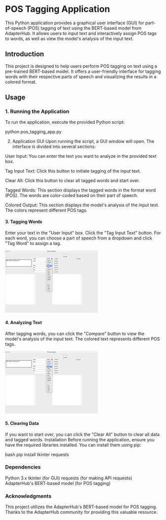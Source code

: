 # POS Tagging Application

This Python application provides a graphical user interface (GUI) for part-of-speech (POS) tagging of text using the BERT-based model from AdapterHub. It allows users to input text and interactively assign POS tags to words, as well as view the model's analysis of the input text.

## Introduction

This project is designed to help users perform POS tagging on text using a pre-trained BERT-based model. It offers a user-friendly interface for tagging words with their respective parts of speech and visualizing the results in a colored format.

## Usage

### 1. Running the Application

To run the application, execute the provided Python script:

python pos_tagging_app.py


2. Application GUI
Upon running the script, a GUI window will open. The interface is divided into several sections:


User Input: You can enter the text you want to analyze in the provided text box.

Tag Input Text: Click this button to initiate tagging of the input text.

Clear All: Click this button to clear all tagged words and start over.

Tagged Words: This section displays the tagged words in the format word (POS). The words are color-coded based on their part of speech.

Colored Output: This section displays the model's analysis of the input text. The colors represent different POS tags.

#### 3. Tagging Words
Enter your text in the "User Input" box.
Click the "Tag Input Text" button.
For each word, you can choose a part of speech from a dropdown and click "Tag Word" to assign a tag.

<img src="https://github.com/gonzalovaldenebro/NaturalLanguageProcessing-Portfolio/blob/main/Part%204%20-%20Lexical%20Syntax%20and%20Semantics/Project/Images/3.png" alt="Alt text" width="300"/>

#### 4. Analyzing Text

After tagging words, you can click the "Compare" button to view the model's analysis of the input text. The colored text represents different POS tags.

<img src="https://github.com/gonzalovaldenebro/NaturalLanguageProcessing-Portfolio/blob/main/Part%204%20-%20Lexical%20Syntax%20and%20Semantics/Project/Images/3.png" alt="Alt text" width="300"/>

#### 5. Clearing Data
If you want to start over, you can click the "Clear All" button to clear all data and tagged words.
Installation
Before running the application, ensure you have the required libraries installed. You can install them using pip:

bash
pip install tkinter requests
### Dependencies

Python 3.x
tkinter (for GUI)
requests (for making API requests)
AdapterHub's BERT-based model (for POS tagging)


### Acknowledgments
This project utilizes the AdapterHub's BERT-based model for POS tagging. Thanks to the AdapterHub community for providing this valuable resource.